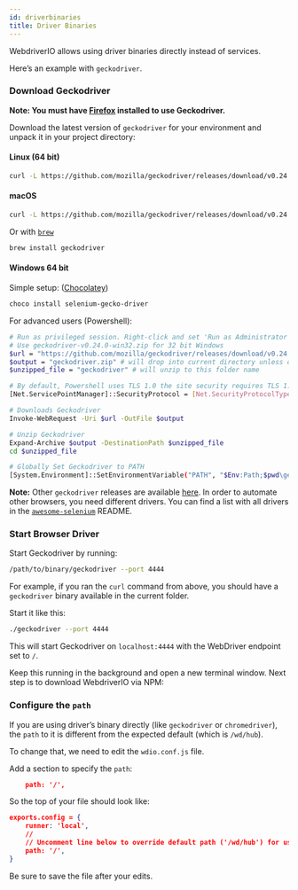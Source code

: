```yaml
---
id: driverbinaries
title: Driver Binaries
---
```


WebdriverIO allows using driver binaries directly instead of services. 

Here’s an example with `geckodriver`.

### Download Geckodriver

**Note: You must have [Firefox](https://www.mozilla.org/en-US/firefox/new/) installed to use Geckodriver.**

Download the latest version of `geckodriver` for your environment and unpack it in your project directory:

#### Linux (64 bit)

```sh
curl -L https://github.com/mozilla/geckodriver/releases/download/v0.24.0/geckodriver-v0.24.0-linux64.tar.gz | tar xz
```

#### macOS

```sh
curl -L https://github.com/mozilla/geckodriver/releases/download/v0.24.0/geckodriver-v0.24.0-macos.tar.gz | tar xz
```

Or with [`brew`](https://brew.sh)

```sh
brew install geckodriver
```

#### Windows 64 bit

Simple setup: ([Chocolatey](https://chocolatey.org))

```sh
choco install selenium-gecko-driver
```

For advanced users (Powershell):

```sh
# Run as privileged session. Right-click and set 'Run as Administrator'
# Use geckodriver-v0.24.0-win32.zip for 32 bit Windows
$url = "https://github.com/mozilla/geckodriver/releases/download/v0.24.0/geckodriver-v0.24.0-win64.zip"
$output = "geckodriver.zip" # will drop into current directory unless defined otherwise
$unzipped_file = "geckodriver" # will unzip to this folder name

# By default, Powershell uses TLS 1.0 the site security requires TLS 1.2
[Net.ServicePointManager]::SecurityProtocol = [Net.SecurityProtocolType]::Tls12

# Downloads Geckodriver
Invoke-WebRequest -Uri $url -OutFile $output

# Unzip Geckodriver
Expand-Archive $output -DestinationPath $unzipped_file
cd $unzipped_file

# Globally Set Geckodriver to PATH
[System.Environment]::SetEnvironmentVariable("PATH", "$Env:Path;$pwd\geckodriver.exe", [System.EnvironmentVariableTarget]::Machine)
```

**Note:** Other `geckodriver` releases are available [here](https://github.com/mozilla/geckodriver/releases). In order to automate other browsers, you need different drivers. You can find a list with all drivers in the [`awesome-selenium`](https://github.com/christian-bromann/awesome-selenium#driver) README.

### Start Browser Driver

Start Geckodriver by running:

```sh
/path/to/binary/geckodriver --port 4444
```

For example, if you ran the `curl` command from above, you should have a `geckodriver` binary available in the current folder. 

Start it like this:


```sh
./geckodriver --port 4444
```

This will start Geckodriver on `localhost:4444` with the WebDriver endpoint set to `/`.

Keep this running in the background and open a new terminal window. Next step is to download WebdriverIO via NPM:

### Configure the `path`

If you are using driver’s binary directly (like `geckodriver` or `chromedriver`), the `path` to it is different from the expected default (which is `/wd/hub`). 

To change that, we need to edit the `wdio.conf.js` file. 

Add a section to specify the `path`:

```json
    path: '/',
```

So the top of your file should look like:

```json
exports.config = {
    runner: 'local',
    //
    // Uncomment line below to override default path ('/wd/hub') for usage of driver binary directly, ex: chromedriver or geckodriver.
    path: '/',
}
```

Be sure to save the file after your edits.
